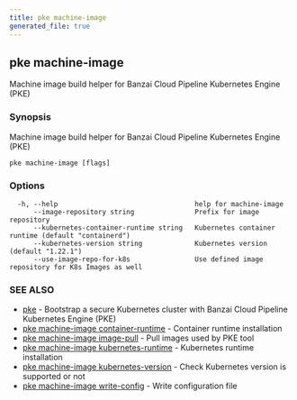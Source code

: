 ```yaml
---
title: pke machine-image
generated_file: true
---
```

## pke machine-image

Machine image build helper for Banzai Cloud Pipeline Kubernetes Engine (PKE)

### Synopsis

Machine image build helper for Banzai Cloud Pipeline Kubernetes Engine (PKE)

```
pke machine-image [flags]
```

### Options

```
  -h, --help                                  help for machine-image
      --image-repository string               Prefix for image repository
      --kubernetes-container-runtime string   Kubernetes container runtime (default "containerd")
      --kubernetes-version string             Kubernetes version (default "1.22.1")
      --use-image-repo-for-k8s                Use defined image repository for K8s Images as well
```

### SEE ALSO

* [pke](/docs/pke/cli/reference/pke/)	 - Bootstrap a secure Kubernetes cluster with Banzai Cloud Pipeline Kubernetes Engine (PKE)
* [pke machine-image container-runtime](/docs/pke/cli/reference/pke_machine-image_container-runtime/)	 - Container runtime installation
* [pke machine-image image-pull](/docs/pke/cli/reference/pke_machine-image_image-pull/)	 - Pull images used by PKE tool
* [pke machine-image kubernetes-runtime](/docs/pke/cli/reference/pke_machine-image_kubernetes-runtime/)	 - Kubernetes runtime installation
* [pke machine-image kubernetes-version](/docs/pke/cli/reference/pke_machine-image_kubernetes-version/)	 - Check Kubernetes version is supported or not
* [pke machine-image write-config](/docs/pke/cli/reference/pke_machine-image_write-config/)	 - Write configuration file

